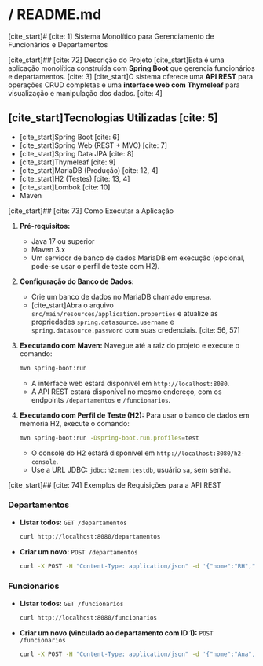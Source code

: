 # / README.md

[cite_start]# [cite: 1] Sistema Monolítico para Gerenciamento de Funcionários e Departamentos

[cite_start]## [cite: 72] Descrição do Projeto
[cite_start]Esta é uma aplicação monolítica construída com **Spring Boot** que gerencia funcionários e departamentos. [cite: 3] [cite_start]O sistema oferece uma **API REST** para operações CRUD completas e uma **interface web com Thymeleaf** para visualização e manipulação dos dados. [cite: 4]

## [cite_start]Tecnologias Utilizadas [cite: 5]
* [cite_start]Spring Boot [cite: 6]
* [cite_start]Spring Web (REST + MVC) [cite: 7]
* [cite_start]Spring Data JPA [cite: 8]
* [cite_start]Thymeleaf [cite: 9]
* [cite_start]MariaDB (Produção) [cite: 12, 4]
* [cite_start]H2 (Testes) [cite: 13, 4]
* [cite_start]Lombok [cite: 10]
* Maven

[cite_start]## [cite: 73] Como Executar a Aplicação

1.  **Pré-requisitos:**
    * Java 17 ou superior
    * Maven 3.x
    * Um servidor de banco de dados MariaDB em execução (opcional, pode-se usar o perfil de teste com H2).

2.  **Configuração do Banco de Dados:**
    * Crie um banco de dados no MariaDB chamado `empresa`.
    * [cite_start]Abra o arquivo `src/main/resources/application.properties` e atualize as propriedades `spring.datasource.username` e `spring.datasource.password` com suas credenciais. [cite: 56, 57]

3.  **Executando com Maven:**
    Navegue até a raiz do projeto e execute o comando:
    ```bash
    mvn spring-boot:run
    ```
    * A interface web estará disponível em `http://localhost:8080`.
    * A API REST estará disponível no mesmo endereço, com os endpoints `/departamentos` e `/funcionarios`.

4.  **Executando com Perfil de Teste (H2):**
    Para usar o banco de dados em memória H2, execute o comando:
    ```bash
    mvn spring-boot:run -Dspring-boot.run.profiles=test
    ```
    * O console do H2 estará disponível em `http://localhost:8080/h2-console`.
    * Use a URL JDBC: `jdbc:h2:mem:testdb`, usuário `sa`, sem senha.

[cite_start]## [cite: 74] Exemplos de Requisições para a API REST

### Departamentos

* **Listar todos:** `GET /departamentos`
    ```bash
    curl http://localhost:8080/departamentos
    ```

* **Criar um novo:** `POST /departamentos`
    ```bash
    curl -X POST -H "Content-Type: application/json" -d '{"nome":"RH","localizacao":"Bloco C"}' http://localhost:8080/departamentos
    ```

### Funcionários

* **Listar todos:** `GET /funcionarios`
    ```bash
    curl http://localhost:8080/funcionarios
    ```

* **Criar um novo (vinculado ao departamento com ID 1):** `POST /funcionarios`
    ```bash
    curl -X POST -H "Content-Type: application/json" -d '{"nome":"Ana","email":"ana@email.com","dataAdmissao":"2024-01-15","departamento":{"id":1}}' http://localhost:8080/funcionarios
    ```
